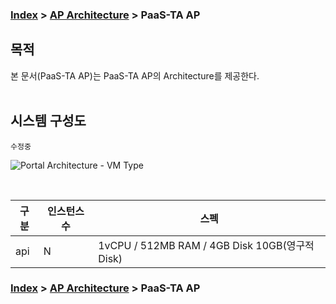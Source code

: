 ### [Index](https://github.com/okpc579/paasta-guide-new/blob/main/README.md) > [AP Architecture](../README.md) > PaaS-TA AP

## 목적
본 문서(PaaS-TA AP)는 PaaS-TA AP의 Architecture를 제공한다.
<br><br>

## 시스템 구성도
``` 수정중 ```
<br>



![Portal Architecture - VM Type](image/portal_architecture_vm.png)

<br>

| 구분  | 인스턴스 수| 스펙 |
|-------|----|-----|
| api | N | 1vCPU / 512MB RAM / 4GB Disk 10GB(영구적 Disk) |



### [Index](https://github.com/okpc579/paasta-guide-new/blob/main/README.md) > [AP Architecture](../README.md) > PaaS-TA AP
